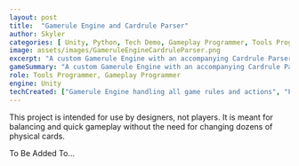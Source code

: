 ```yaml
---
layout: post
title:  "Gamerule Engine and Cardrule Parser"
author: Skyler
categories: [ Unity, Python, Tech Demo, Gameplay Programmer, Tools Programmer ]
image: assets/images/GameruleEngineCardruleParser.png
excerpt: "A custom Gamerule Engine with an accompanying Cardrule Parser that, using Python, takes english text and converts it to functionality within the Gamerule Engine."
gameSummary: "A custom Gamerule Engine with an accompanying Cardrule Parser that, using Python, takes english text and converts it to functionality within the Gamerule Engine."
role: Tools Programmer, Gameplay Programmer
engine: Unity
techCreated: ["Gamerule Engine handling all game rules and actions", "Playable cards made with Scriptable Objects", "Python language interpretter for parsing english card text into scriptable objects", "Support for keywords and full sentences based on known actions and defined game zones"]
---
```

<p>This project is intended for use by designers, not players. It is meant for balancing and quick gameplay without the need for changing dozens of physical cards.</p>
<p>To Be Added To...</p>